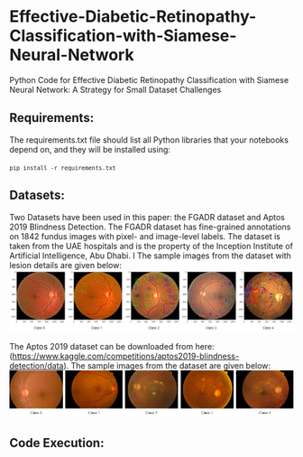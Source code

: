 # Effective-Diabetic-Retinopathy-Classification-with-Siamese-Neural-Network
Python Code for Effective Diabetic Retinopathy Classification with Siamese Neural Network: A Strategy for Small Dataset Challenges

## Requirements:
The requirements.txt file should list all Python libraries that your notebooks depend on, and they will be installed using:

<code>```pip install -r requirements.txt```</code>

## Datasets:
Two Datasets have been used in this paper: the FGADR dataset and Aptos 2019 Blindness Detection.
The FGADR dataset has fine-grained annotations on 1842 fundus images with pixel- and image-level labels. The dataset is taken from the
UAE hospitals and is the property of the Inception Institute of Artificial Intelligence, Abu Dhabi. I
The sample images from the dataset with lesion details are given below:
![Alt Text](https://github.com/tariqm16/Effective-Diabetic-Retinopathy-Classification-with-Siamese-Neural-Network/blob/main/Images/Siamese_model_Classes.png)


The Aptos 2019 dataset can be downloaded from here: (https://www.kaggle.com/competitions/aptos2019-blindness-detection/data).
The sample images from the dataset are given below:
![Alt Text](https://github.com/tariqm16/Effective-Diabetic-Retinopathy-Classification-with-Siamese-Neural-Network/blob/main/Images/Siamese_model_Aptos_classes.png)

## Code Execution:
